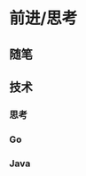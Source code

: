 # 前进/思考

<!---
0xff-zero/0xff-zero is a ✨ special ✨ repository because its `README.md` (this file) appears on your GitHub profile.
You can click the Preview link to take a look at your changes.
--->

## 随笔


## 技术

### 思考

### Go

### Java
